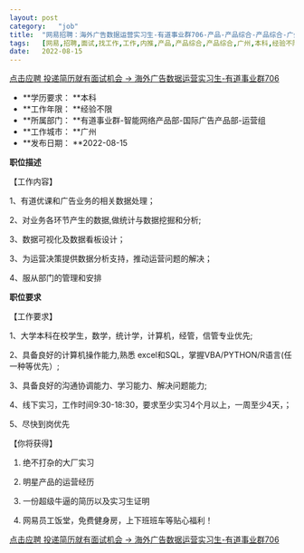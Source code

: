 ```yaml
---
layout:	post
category:	"job"
title:	"网易招聘：海外广告数据运营实习生-有道事业群706-产品-产品综合-产品综合-广州本科经验不限"
tags:	[网易,招聘,面试,找工作,工作,内推,产品,产品综合,产品综合,广州,本科,经验不限]
date:	2022-08-15
---
```


[点击应聘 投递简历就有面试机会 ->  海外广告数据运营实习生-有道事业群706](http://mobile.bole.netease.com/bole/boleDetail?id=41769&employeeId=346f03c3cda5f04c&key=all)



- **学历要求： **本科
- **工作年限： **经验不限
- **所属部门： **有道事业群-智能网络产品部-国际广告产品部-运营组
- **工作城市： **广州
- **发布日期： **2022-08-15



**职位描述**

【工作内容】

1、有道优课和广告业务的相关数据处理；

2、对业务各环节产生的数据,做统计与数据挖掘和分析;

3、数据可视化及数据看板设计；

3、为运营决策提供数据分析支持，推动运营问题的解决；

4、服从部门的管理和安排



**职位要求**

【工作要求】

1、大学本科在校学生，数学，统计学，计算机，经管，信管专业优先;

2、具备良好的计算机操作能力,熟悉 excel和SQL，掌握VBA/PYTHON/R语言(任一种等优先）;

3、具备良好的沟通协调能力、学习能力、解决问题能力;

4、线下实习，工作时间9:30-18:30，要求至少实习4个月以上，一周至少4天，；

5、尽快到岗优先

【你将获得】

1. 绝不打杂的大厂实习

2. 明星产品的运营经历

3. 一份超级牛逼的简历以及实习生证明

4. 网易员工饭堂，免费健身房，上下班班车等贴心福利！



[点击应聘 投递简历就有面试机会 ->  海外广告数据运营实习生-有道事业群706](http://mobile.bole.netease.com/bole/boleDetail?id=41769&employeeId=346f03c3cda5f04c&key=all)